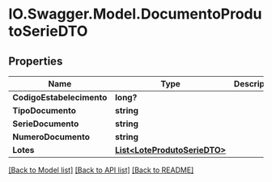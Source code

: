 # IO.Swagger.Model.DocumentoProdutoSerieDTO
## Properties

Name | Type | Description | Notes
------------ | ------------- | ------------- | -------------
**CodigoEstabelecimento** | **long?** |  | [optional] 
**TipoDocumento** | **string** |  | [optional] 
**SerieDocumento** | **string** |  | [optional] 
**NumeroDocumento** | **string** |  | [optional] 
**Lotes** | [**List&lt;LoteProdutoSerieDTO&gt;**](LoteProdutoSerieDTO.md) |  | [optional] 

[[Back to Model list]](../README.md#documentation-for-models) [[Back to API list]](../README.md#documentation-for-api-endpoints) [[Back to README]](../README.md)

